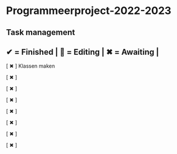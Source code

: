 # Programmeerproject-2022-2023

Task management
---------------
✔ = Finished |
📝 = Editing  |
✖ = Awaiting |
---------------
[ ✖ ] Klassen maken

[ ✖ ]

[ ✖ ]

[ ✖ ]

[ ✖ ]

[ ✖ ]

[ ✖ ]

[ ✖ ]